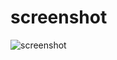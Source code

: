 # screenshot
![screenshot](https://user-images.githubusercontent.com/67325041/121109157-38ff2800-c835-11eb-9c81-6887ed0789a1.png)
